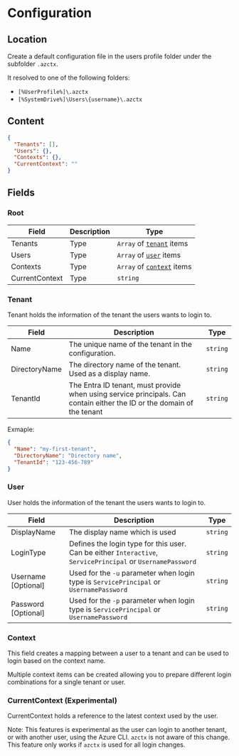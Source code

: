 # Configuration

## Location

Create a default configuration file in the users profile folder under the subfolder `.azctx`.

It resolved to one of the following folders:

* `[%UserProfile%]\.azctx`
* `[%SystemDrive%]\Users\{username}\.azctx`

## Content

```json
{
  "Tenants": [],
  "Users": {},
  "Contexts": {},
  "CurrentContext": ""
}
```

## Fields

### Root

| Field | Description | Type |
|------|-------------|------|
| Tenants | Type | `Array` of [`tenant`](#tenant) items |
| Users | Type | `Array` of [`user`](#user) items |
| Contexts | Type | `Array` of [`context`](#context) items |
| CurrentContext | Type | `string` |

### Tenant

Tenant holds the information of the tenant the users wants to login to.

| Field | Description | Type |
| ------|-------------|------|
| Name | The unique name of the tenant in the configuration. | `string` |
| DirectoryName | The directory name of the tenant. Used as a display name. | `string` |
| TenantId | The Entra ID tenant, must provide when using service principals. Can contain either the ID or the domain of the tenant | `string` |

Exmaple:

```json
{
  "Name": "my-first-tenant",
  "DirectoryName": "Directory name",
  "TenantId": "123-456-789"
}
```

### User

User holds the information of the tenant the users wants to login to.

| Field | Description | Type |
| ------|-------------|------|
| DisplayName | The display name which is used  | `string` |
| LoginType | Defines the login type for this user. Can be either `Interactive`, `ServicePrincipal` or `UsernamePassword` | `string` |
| Username [Optional] | Used for the `-u` parameter when login type is `ServicePrincipal` or `UsernamePassword` | `string` |
| Password [Optional] | Used for the `-p` parameter when login type is `ServicePrincipal` or `UsernamePassword` | `string` |

### Context

This field creates a mapping between a user to a tenant and can be used to login based on the context name.

Multiple context items can be created allowing you to prepare different login combinations for a single tenant or user.

### CurrentContext (Experimental)

CurrentContext holds a reference to the latest context used by the user.

Note: This features is experimental as the user can login to another tenant, or with another user, using the Azure CLI. `azctx` is not aware of this change. This feature only works if `azctx` is used for all login changes.
